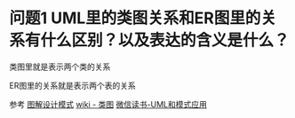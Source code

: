 # 问题1 UML里的类图关系和ER图里的关系有什么区别？以及表达的含义是什么？

类图里就是表示两个类的关系

ER图里的关系就是表示两个表的关系


参考
[图解设计模式](https://design-patterns.readthedocs.io/zh_CN/latest/read_uml.html)
[wiki - 类图](https://zh.wikipedia.org/wiki/%E9%A1%9E%E5%88%A5%E5%9C%96)
[微信读书-UML和模式应用](https://weread.qq.com/web/reader/e2d325207265a6e7e2dd9c8k85d325402c585d8ce590ce4)